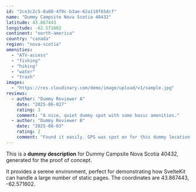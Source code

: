 ```yaml
---
id: "2ce3c2c5-0a08-4f9c-b3ae-62a118f65dcf"
name: "Dummy Campsite Nova Scotia 40432"
latitude: 43.867443
longitude: -62.571602
continent: "north-america"
country: "canada"
region: "nova-scotia"
amenities:
  - "ATV-access"
  - "fishing"
  - "hiking"
  - "water"
  - "trash"
images:
  - "https://res.cloudinary.com/demo/image/upload/v1/sample.jpg"
reviews:
  - author: "Dummy Reviewer A"
    date: "2025-06-027"
    rating: 3
    comment: "A nice, quiet dummy spot with some basic amenities."
  - author: "Dummy Reviewer B"
    date: "2025-08-03"
    rating: 2
    comment: "Found it easily. GPS was spot on for this dummy location."
---
```


This is a **dummy description** for Dummy Campsite Nova Scotia 40432, generated for the proof of concept.

It provides a serene environment, perfect for demonstrating how SvelteKit can handle a large number of static pages. The coordinates are 43.867443, -62.571602.
